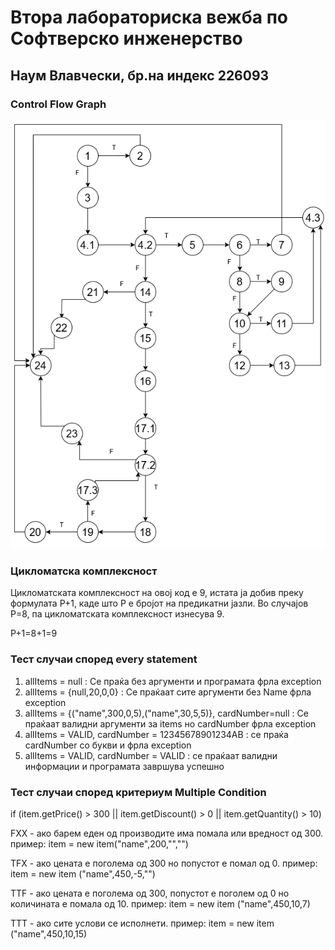 # Втора лабораториска вежба по Софтверско инженерство

## Наум Влавчески, бр.на индекс 226093

### Control Flow Graph
![Control Flow Graph.png](Control%20Flow%20Graph.png)

### Цикломатска комплексност

Цикломатската комплексност на овој код е 9, истата ја добив преку формулата P+1, каде што P е бројот на предикатни јазли. Во случајов P=8, па цикломатската комплексност изнесува 9.

P+1=8+1=9

### Тест случаи според every statement
1. allItems = null : Се праќа без аргументи и програмата фрла exception
2. allItems = {null,20,0,0} : Се праќаат сите аргументи без Name фрла exception
3. allItems = {("name",300,0,5),("name",30,5,5)}, cardNumber=null : Се праќаат валидни аргументи за items но cardNumber фрла exception
4. allItems = VALID, cardNumber = 12345678901234AB : се праќа cardNumber со букви и фрла exception 
5. allItems = VALID, cardNumber = VALID : се праќаат валидни информации и програмата завршува успешно

### Тест случаи според критериум Multiple Condition
if (item.getPrice() > 300 || item.getDiscount() > 0 || item.getQuantity() > 10)

FXX - ако барем еден од производите има помала или вредност од 300. пример: item = new item("name",200,"","")

TFX - ако цената е поголема од 300 но попустот е помал од 0. пример: item = new item ("name",450,-5,"")

TTF - ако цената е поголема од 300, попустот е поголем од 0 но количината е помала од 10. пример: item = new item ("name",450,10,7)

TTT - ако сите услови се исполнети. пример: item = new item ("name",450,10,15)

